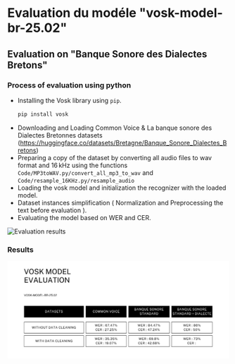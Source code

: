 # Evaluation du modéle "vosk-model-br-25.02" 
## Evaluation on "Banque Sonore des Dialectes Bretons"
### Process of evaluation using python
* Installing the Vosk library using `pip`.
     ```bash
   pip install vosk
* Downloading and Loading Common Voice & La banque sonore des Dialectes Bretonnes datasets (https://huggingface.co/datasets/Bretagne/Banque_Sonore_Dialectes_Bretons)
* Preparing a copy of the dataset by converting all audio files to wav format and 16 kHz using the functions `Code/MP3toWAV.py/convert_all_mp3_to_wav` and `Code/resample_16KHz.py/resample_audio`
* Loading the vosk model and initialization the recognizer with the loaded model.
* Dataset instances simplification ( Normalization and Preprocessing the text before evaluation ).
* Evaluating the model based on WER and CER.

<img src="[https://github.com/WassimZm/STT-Breton-language/blob/main/images/Evaluation.jpg](https://github.com/WassimZm/STT-Breton-language/blob/main/images/Data_Cleaning_and_Evaluation.png)" alt="Evaluation results" width="800"/>

### Results
<img src="https://github.com/WassimZm/STT-Breton-language/blob/main/images/Evaluation.jpg" alt="Evaluation results" width="800"/>
